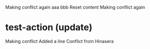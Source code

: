 Making conflict again
aaa
bbb
Reset content
Making conflict again
# test-action (update)
Making conflict
Added a line
Conflict from Hinasera